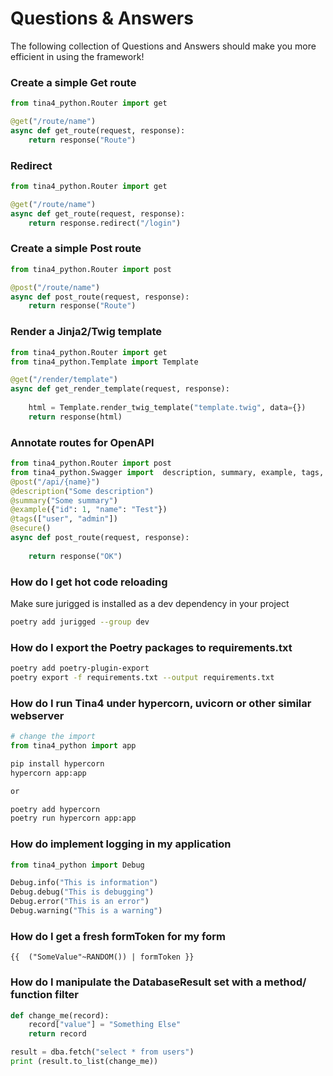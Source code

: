 # Questions & Answers

The following collection of Questions and Answers should make you more efficient in using the framework!

### Create a simple Get route

```python
from tina4_python.Router import get

@get("/route/name")
async def get_route(request, response):
    return response("Route")
```

### Redirect

```python
from tina4_python.Router import get

@get("/route/name")
async def get_route(request, response):
    return response.redirect("/login")
```


### Create a simple Post route

```python
from tina4_python.Router import post

@post("/route/name")
async def post_route(request, response):
    return response("Route")
```

### Render a Jinja2/Twig template

```python
from tina4_python.Router import get
from tina4_python.Template import Template

@get("/render/template")
async def get_render_template(request, response):
    
    html = Template.render_twig_template("template.twig", data={}) 
    return response(html)
```

### Annotate routes for OpenAPI

```python
from tina4_python.Router import post
from tina4_python.Swagger import  description, summary, example, tags, secure
@post("/api/{name}")
@description("Some description")
@summary("Some summary")
@example({"id": 1, "name": "Test"})
@tags(["user", "admin"])
@secure()
async def post_route(request, response): 
   
    return response("OK")
```

### How do I get hot code reloading

Make sure jurigged is installed as a dev dependency in your project
```bash
poetry add jurigged --group dev
```

### How do I export the Poetry packages to requirements.txt

```bash
poetry add poetry-plugin-export
poetry export -f requirements.txt --output requirements.txt
```

### How do I run Tina4 under hypercorn, uvicorn or other similar webserver

```python title="app.py"
# change the import
from tina4_python import app
```

```bash
pip install hypercorn
hypercorn app:app

or 

poetry add hypercorn
poetry run hypercorn app:app
```

### How do implement logging in my application

```python
from tina4_python import Debug

Debug.info("This is information")
Debug.debug("This is debugging")
Debug.error("This is an error")
Debug.warning("This is a warning")
```

### How do I get a fresh formToken for my form

```twig
{{  ("SomeValue"~RANDOM()) | formToken }}
```

### How do I manipulate the DatabaseResult set with a method/ function filter

```python
def change_me(record):
    record["value"] = "Something Else"
    return record

result = dba.fetch("select * from users")
print (result.to_list(change_me))

```
